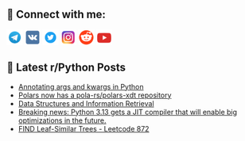 ## 🔎 Connect with me:
[<img src="https://github.com/bullbesh/bullbesh/blob/main/images/Telegram.png" width="32" height="32" />](https://t.me/bullbesh)
[<img src="https://github.com/bullbesh/bullbesh/blob/main/images/VK.png" width="32" height="32" />](https://vk.com/bullbesh)
[<img src="https://github.com/bullbesh/bullbesh/blob/main/images/Twitter.png" width="32" height="32" />](https://twitter.com/bullbesh1)
[<img src="https://github.com/bullbesh/bullbesh/blob/main/images/Instagram.png" width="32" height="32" />](https://www.instagram.com/bullbesh)
[<img src="https://github.com/bullbesh/bullbesh/blob/main/images/Reddit.png" width="32" height="32" />](https://www.reddit.com/user/bullbesh)
[<img src="https://github.com/bullbesh/bullbesh/blob/main/images/YouTube.png" width="32" height="32" />](https://www.youtube.com/channel/UCtfjRs6uzgq5mfm8S06WTcg)

## 📕 Latest r/Python Posts
<!-- BLOG-POST-LIST:START -->
- [Annotating args and kwargs in Python](https://www.reddit.com/r/Python/comments/192di4j/annotating_args_and_kwargs_in_python/)
- [Polars now has a pola-rs/polars-xdt repository](https://www.reddit.com/r/Python/comments/192d6k5/polars_now_has_a_polarspolarsxdt_repository/)
- [Data Structures and Information Retrieval](https://www.reddit.com/r/Python/comments/192c51v/data_structures_and_information_retrieval/)
- [Breaking news: Python 3.13 gets a JIT compiler that will enable big optimizations in the future.](https://www.reddit.com/r/Python/comments/192b53m/breaking_news_python_313_gets_a_jit_compiler_that/)
- [FIND Leaf-Similar Trees - Leetcode 872](https://www.reddit.com/r/Python/comments/192arqt/find_leafsimilar_trees_leetcode_872/)
<!-- BLOG-POST-LIST:END -->

